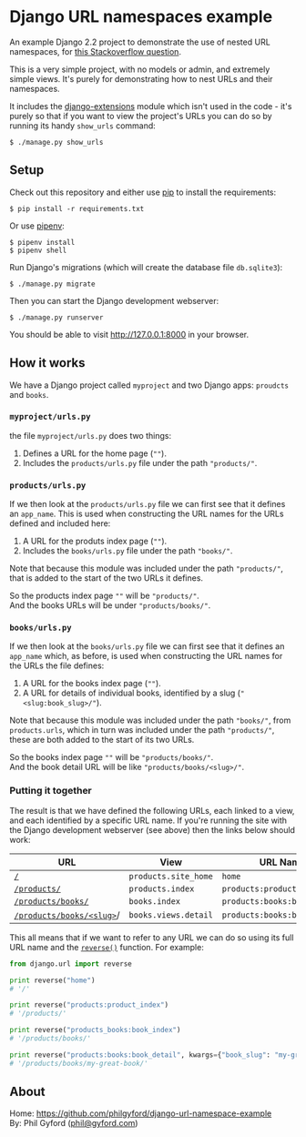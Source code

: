 # Django URL namespaces example

An example Django 2.2 project to demonstrate the use of nested URL namespaces, for
[this Stackoverflow question](https://stackoverflow.com/questions/12683494/defining-nested-namespaces-in-a-urlconf-for-reversing-django-urls-does-anyon/43459322).

This is a very simple project, with no models or admin, and extremely simple
views. It's purely for demonstrating how to nest URLs and their namespaces.

It includes the [django-extensions](https://django-extensions.readthedocs.io/en/latest/) module which isn't used in the code - it's purely so that if you want to view
the project's URLs you can do so by running its handy `show_urls` command:

```shell
$ ./manage.py show_urls
```

## Setup

Check out this repository and either use [pip](https://pip.pypa.io/en/stable/) to install the requirements:

```shell
$ pip install -r requirements.txt
```

Or use [pipenv](https://pipenv.readthedocs.io/en/latest/):

```shell
$ pipenv install
$ pipenv shell
```

Run Django's migrations (which will create the database file `db.sqlite3`):

```shell
$ ./manage.py migrate
```

Then you can start the Django development webserver:

```shell
$ ./manage.py runserver
```

You should be able to visit http://127.0.0.1:8000 in your browser.


## How it works

We have a Django project called `myproject` and two Django apps: `proudcts` and
`books`.

### `myproject/urls.py`

the file `myproject/urls.py` does two things:

1. Defines a URL for the home page (`""`).
2. Includes the `products/urls.py` file under the path `"products/"`.

### `products/urls.py`

If we then look at the `products/urls.py` file we can first see that it defines
an `app_name`. This is used when constructing the URL names for the URLs
defined and included here:

1. A URL for the produts index page (`""`).
2. Includes the `books/urls.py` file under the path `"books/"`.

Note that because this module was included under the path `"products/"`, that is
added to the start of the two URLs it defines.

So the products index page `""` will be `"products/"`.  
And the books URLs will be under `"products/books/"`.

### `books/urls.py`

If we then look at the `books/urls.py` file we can first see that it defines an
`app_name` which, as before, is used when constructing the URL names for the
URLs the file defines:

1. A URL for the books index page (`""`).
2. A URL for details of individual books, identified by a slug (`"<slug:book_slug>/"`).

Note that because this module was included under the path `"books/"`, from
`products.urls`, which in turn was included under the path `"products/"`, these
are both added to the start of its two URLs.

So the books index page `""` will be `"products/books/"`.  
And the book detail URL will be like `"products/books/<slug>/"`.

### Putting it together

The result is that we have defined the following URLs, each linked to a view,
and each identified by a specific URL name. If you're running the site with
the Django development webserver (see above) then the links below should work:

| URL                            | View                 | URL Name                     |
| ------------------------------ | -------------------- | ---------------------------- |
| [`/`][1]                       | `products.site_home` | `home`                       |
| [`/products/`][2]              | `products.index`     | `products:product_index`     |
| [`/products/books/`][3]        | `books.index`        | `products:books:book_index`  |
| [`/products/books/<slug>`][4]/ | `books.views.detail` | `products:books:book_detail` |

[1]: http://127.0.0.1:8000
[2]: http://127.0.0.1:8000/products/
[3]: http://127.0.0.1:8000/products/books/
[4]: http://127.0.0.1:8000/products/books/an-example-book/


This all means that if we want to refer to any URL we can do so using its full
URL name and the [`reverse()`](https://docs.djangoproject.com/en/2.2/ref/urlresolvers/) 
function. For example:

```python
from django.url import reverse

print reverse("home")
# '/'

print reverse("products:product_index")
# '/products/'

print reverse("products_books:book_index")
# '/products/books/'

print reverse("products:books:book_detail", kwargs={"book_slug": "my-great-book"})
# '/products/books/my-great-book/'
```


## About

Home: https://github.com/philgyford/django-url-namespace-example  
By: Phil Gyford (phil@gyford.com)
